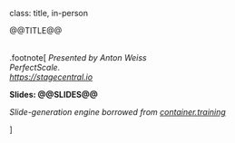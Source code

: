 class: title, in-person

@@TITLE@@<br/></br>



.footnote[
*Presented by Anton Weiss*<br/>
*PerfectScale.*<br/>
*https://stagecentral.io*

**Slides: @@SLIDES@@**

*Slide-generation engine borrowed from [container.training](https://github.com/jpetazzo/container.training)*

]



